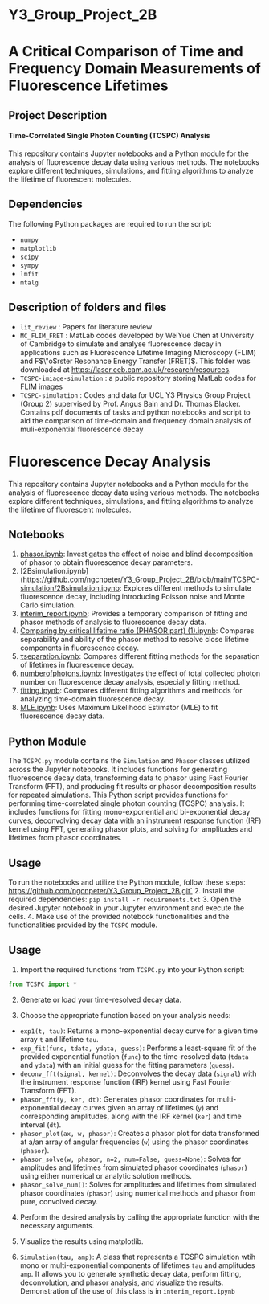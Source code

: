 # Y3_Group_Project_2B
# A Critical Comparison of Time and Frequency Domain Measurements of Fluorescence Lifetimes

## Project Description

#### Time-Correlated Single Photon Counting (TCSPC) Analysis

This repository contains Jupyter notebooks and a Python module for the analysis of fluorescence decay data using various methods. The notebooks explore different techniques, simulations, and fitting algorithms to analyze the lifetime of fluorescent molecules.

## Dependencies

The following Python packages are required to run the script:
- `numpy`
- `matplotlib`
- `scipy`
- `sympy`
- `lmfit`
- `mtalg`

## Description of folders and files

- `lit_review` : Papers for literature review
- `MC_FLIM_FRET` : MatLab codes developed by WeiYue Chen at University of Cambridge to simulate and analyse fluorescence decay in applications such as Fluorescence Lifetime Imaging Microscopy (FLIM) and F$\"o$rster Resonance Energy Transfer (FRET)$. This folder was downloaded at https://laser.ceb.cam.ac.uk/research/resources.
- `TCSPC-imiage-simulation` : a public repository storing MatLab codes for FLIM images
- `TCSPC-simulation` : Codes and data for UCL Y3 Physics Group Project (Group 2) supervised by Prof. Angus Bain and Dr. Thomas Blacker. Contains pdf documents of tasks and python notebooks and script to aid the comparison of time-domain and frequency domain analysis of muli-exponential fluorescence decay

# Fluorescence Decay Analysis

This repository contains Jupyter notebooks and a Python module for the analysis of fluorescence decay data using various methods. The notebooks explore different techniques, simulations, and fitting algorithms to analyze the lifetime of fluorescent molecules.

## Notebooks

1. [phasor.ipynb](https://github.com/ngcnpeter/Y3_Group_Project_2B/blob/main/TCSPC-simulation/phasor.ipynb): Investigates the effect of noise and blind decomposition of phasor to obtain fluorescence decay parameters.
2. [2Bsimulation.ipynb](https://github.com/ngcnpeter/Y3_Group_Project_2B/blob/main/TCSPC-simulation/2Bsimulation.ipynb: Explores different methods to simulate fluorescence decay, including introducing Poisson noise and Monte Carlo simulation.
3. [interim_report.ipynb](https://github.com/ngcnpeter/Y3_Group_Project_2B/blob/main/TCSPC-simulation/interim_report_ipynb): Provides a temporary comparison of fitting and phasor methods of analysis to fluorescence decay data.
4. [Comparing by critical lifetime ratio (PHASOR part) (1).ipynb](https://github.com/ngcnpeter/Y3_Group_Project_2B/blob/main/TCSPC-simulation/comparing_by_critical_lifetime_ratio_ipynb): Compares separability and ability of the phasor method to resolve close lifetime components in fluorescence decay.
5. [τseparation.ipynb](https://github.com/ngcnpeter/Y3_Group_Project_2B/blob/main/TCSPC-simulation/tau_separation_ipynb): Compares different fitting methods for the separation of lifetimes in fluorescence decay.
6. [numberofphotons.ipynb](https://github.com/ngcnpeter/Y3_Group_Project_2B/blob/main/TCSPC-simulation/_number_of_photons_ipynb): Investigates the effect of total collected photon number on fluorescence decay analysis, especially fitting method.
7. [fitting.ipynb](https://github.com/ngcnpeter/Y3_Group_Project_2B/blob/main/TCSPC-simulation/_fitting_ipynb): Compares different fitting algorithms and methods for analyzing time-domain fluorescence decay.
8. [MLE.ipynb](https://github.com/ngcnpeter/Y3_Group_Project_2B/blob/main/TCSPC-simulation/_MLE_ipynb): Uses Maximum Likelihood Estimator (MLE) to fit fluorescence decay data.

## Python Module

The `TCSPC.py` module contains the `Simulation` and `Phasor` classes utilized across the Jupyter notebooks. It includes functions for generating fluorescence decay data, transforming data to phasor using Fast Fourier Transform (FFT), and producing fit results or phasor decomposition results for repeated simulations. This Python script provides functions for performing time-correlated single photon counting (TCSPC) analysis. It includes functions for fitting mono-exponential and bi-exponential decay curves, deconvolving decay data with an instrument response function (IRF) kernel using FFT, generating phasor plots, and solving for amplitudes and lifetimes from phasor coordinates.

## Usage

To run the notebooks and utilize the Python module, follow these steps:
https://github.com/ngcnpeter/Y3_Group_Project_2B.git`
2. Install the required dependencies: `pip install -r requirements.txt`
3. Open the desired Jupyter notebook in your Jupyter environment and execute the cells.
4. Make use of the provided notebook functionalities and the functionalities provided by the `TCSPC` module.

## Usage

1. Import the required functions from `TCSPC.py` into your Python script:

```python
from TCSPC import *
```

2. Generate or load your time-resolved decay data.

3. Choose the appropriate function based on your analysis needs:

- `exp1(t, tau)`: Returns a mono-exponential decay curve for a given time array `t` and lifetime `tau`.
- `exp_fit(func, tdata, ydata, guess)`: Performs a least-square fit of the provided exponential function (`func`) to the time-resolved data (`tdata` and `ydata`) with an initial guess for the fitting parameters (`guess`).
- `deconv_fft(signal, kernel)`: Deconvolves the decay data (`signal`) with the instrument response function (IRF) kernel using Fast Fourier Transform (FFT).
- `phasor_fft(y, ker, dt)`: Generates phasor coordinates for multi-exponential decay curves given an array of lifetimes (`y`) and corresponding amplitudes, along with the IRF kernel (`ker`) and time interval (`dt`).
- `phasor_plot(ax, w, phasor)`: Creates a phasor plot for data transformed at a/an array of angular frequencies (`w`) using the phasor coordinates (`phasor`).
- `phasor_solve(w, phasor, n=2, num=False, guess=None)`: Solves for amplitudes and lifetimes from simulated phasor coordinates (`phasor`) using either numerical or analytic solution methods.
- `phasor_solve_num()`: Solves for amplitudes and lifetimes from simulated phasor coordinates (`phasor`) using numerical methods and phasor from pure, convolved decay.

4. Perform the desired analysis by calling the appropriate function with the necessary arguments.

5. Visualize the results using matplotlib.

6. `Simulation(tau, amp)`: A class that represents a TCSPC simulation wtih mono or multi-exponential components of lifetimes `tau` and amplitudes `amp`. It allows you to generate synthetic decay data, perform fitting, deconvolution, and phasor analysis, and visualize the results. Demonstration of the use of this class is in `interim_report.ipynb`

